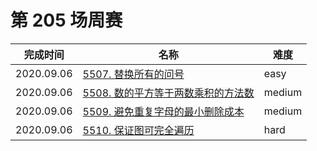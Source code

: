# 第 205 场周赛

**完成时间**|**名称**|**难度**
------------|--------|------------
2020.09.06|[5507. 替换所有的问号](./5507.%20替换所有的问号)|easy
2020.09.06|[5508. 数的平方等于两数乘积的方法数](./5508.%20数的平方等于两数乘积的方法数)|medium
2020.09.06|[5509. 避免重复字母的最小删除成本](./5509.%20避免重复字母的最小删除成本)|medium
2020.09.06|[5510. 保证图可完全遍历](./5510.%20保证图可完全遍历)|hard

